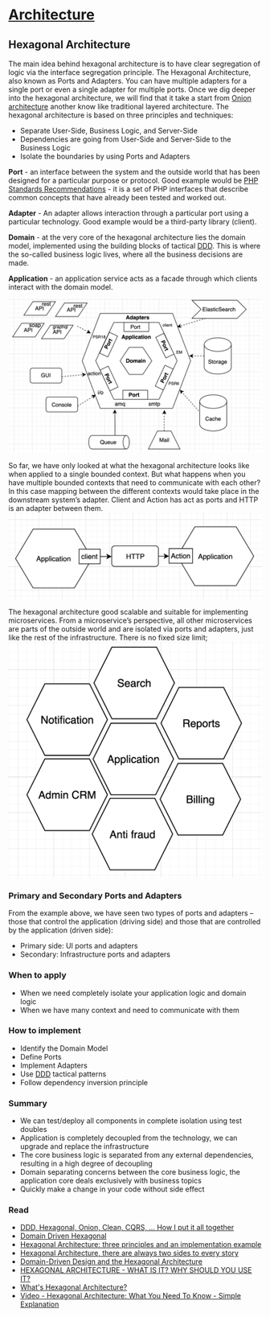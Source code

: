 # [Architecture](README.md)

## Hexagonal Architecture
The main idea behind hexagonal architecture is to have clear segregation of logic via the interface segregation principle.
The Hexagonal Architecture, also known as Ports and Adapters. You can have multiple adapters for a single port or even a single adapter for multiple ports.
Once we dig deeper into the hexagonal architecture, we will find that it take a start from [Onion architecture](onion.md) another know like traditional layered architecture.
The hexagonal architecture is based on three principles and techniques:
* Separate User-Side, Business Logic, and Server-Side
* Dependencies are going from User-Side and Server-Side to the Business Logic
* Isolate the boundaries by using Ports and Adapters

**Port** - an interface between the system and the outside world that has been designed for a particular purpose or protocol. Good example would be [PHP Standards Recommendations](https://www.php-fig.org/psr/) - it is a set of PHP interfaces that describe common concepts that have already been tested and worked out.

**Adapter** - An adapter allows interaction through a particular port using a particular technology. Good example would be a third-party library (client). 

**Domain** - at the very core of the hexagonal architecture lies the domain model, implemented using the building blocks of tactical [DDD](ddd.md). This is where the so-called business logic lives, where all the business decisions are made.

**Application** - an application service acts as a facade through which clients interact with the domain model.

![cqrs](docs/5.png)

So far, we have only looked at what the hexagonal architecture looks like when applied to a single bounded context. But what happens when you have multiple bounded contexts that need to communicate with each other?
In this case mapping between the different contexts would take place in the downstream system’s adapter. Client and Action has act as ports and HTTP is an adapter between them.
![cqrs](docs/7.png)

The hexagonal architecture good scalable and suitable for implementing microservices. From a microservice’s perspective, all other microservices are parts of the outside world and are isolated via ports and adapters, just like the rest of the infrastructure.
There is no fixed size limit; ![cqrs](docs/6.png)

### Primary and Secondary Ports and Adapters
From the example above, we have seen two types of ports and adapters – those that control the application (driving side) and those that are controlled by the application (driven side):
* Primary side: UI ports and adapters
* Secondary: Infrastructure ports and adapters

### When to apply
* When we need completely isolate your application logic and domain logic
* When we have many context and need to communicate with them

### How to implement
* Identify the Domain Model
* Define Ports
* Implement Adapters
* Use [DDD](ddd.md) tactical patterns
* Follow dependency inversion principle

### Summary
* We can test/deploy all components in complete isolation using test doubles
* Application is completely decoupled from the technology, we can upgrade and replace the infrastructure
* The core business logic is separated from any external dependencies, resulting in a high degree of decoupling
* Domain separating concerns between the core business logic, the application core deals exclusively with business topics
* Quickly make a change in your code without side effect

### Read
* [DDD, Hexagonal, Onion, Clean, CQRS, … How I put it all together](https://herbertograca.com/2017/11/16/explicit-architecture-01-ddd-hexagonal-onion-clean-cqrs-how-i-put-it-all-together/)
* [Domain Driven Hexagonal](https://i.stack.imgur.com/gPKrg.jpg)
* [Hexagonal Architecture: three principles and an implementation example](https://blog.octo.com/hexagonal-architecture-three-principles-and-an-implementation-example/)
* [Hexagonal Architecture, there are always two sides to every story](https://medium.com/ssense-tech/hexagonal-architecture-there-are-always-two-sides-to-every-story-bc0780ed7d9c)
* [Domain-Driven Design and the Hexagonal Architecture](https://vaadin.com/blog/ddd-part-3-domain-driven-design-and-the-hexagonal-architecture)
* [HEXAGONAL ARCHITECTURE - WHAT IS IT? WHY SHOULD YOU USE IT?](https://www.happycoders.eu/software-craftsmanship/hexagonal-architecture/)
* [What's Hexagonal Architecture?](https://medium.com/@luishrsoares/whats-hexagonal-architecture-6da22d4ab600)
* [Video - Hexagonal Architecture: What You Need To Know - Simple Explanation](https://www.youtube.com/watch?v=bDWApqAUjEI)